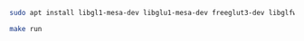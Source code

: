 ```bash
sudo apt install libgl1-mesa-dev libglu1-mesa-dev freeglut3-dev libglfw3-dev
```

```bash
make run
```
